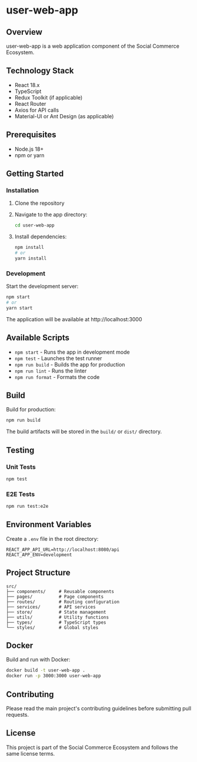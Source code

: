 # user-web-app

## Overview
user-web-app is a web application component of the Social Commerce Ecosystem.

## Technology Stack
- React 18.x
- TypeScript
- Redux Toolkit (if applicable)
- React Router
- Axios for API calls
- Material-UI or Ant Design (as applicable)

## Prerequisites
- Node.js 18+
- npm or yarn

## Getting Started

### Installation
1. Clone the repository
2. Navigate to the app directory:
   ```bash
   cd user-web-app
   ```

3. Install dependencies:
   ```bash
   npm install
   # or
   yarn install
   ```

### Development
Start the development server:
```bash
npm start
# or
yarn start
```

The application will be available at http://localhost:3000

## Available Scripts

- `npm start` - Runs the app in development mode
- `npm test` - Launches the test runner
- `npm run build` - Builds the app for production
- `npm run lint` - Runs the linter
- `npm run format` - Formats the code

## Build
Build for production:
```bash
npm run build
```

The build artifacts will be stored in the `build/` or `dist/` directory.

## Testing

### Unit Tests
```bash
npm test
```

### E2E Tests
```bash
npm run test:e2e
```

## Environment Variables
Create a `.env` file in the root directory:
```
REACT_APP_API_URL=http://localhost:8080/api
REACT_APP_ENV=development
```

## Project Structure
```
src/
├── components/     # Reusable components
├── pages/          # Page components
├── routes/         # Routing configuration
├── services/       # API services
├── store/          # State management
├── utils/          # Utility functions
├── types/          # TypeScript types
└── styles/         # Global styles
```

## Docker
Build and run with Docker:
```bash
docker build -t user-web-app .
docker run -p 3000:3000 user-web-app
```

## Contributing
Please read the main project's contributing guidelines before submitting pull requests.

## License
This project is part of the Social Commerce Ecosystem and follows the same license terms.
